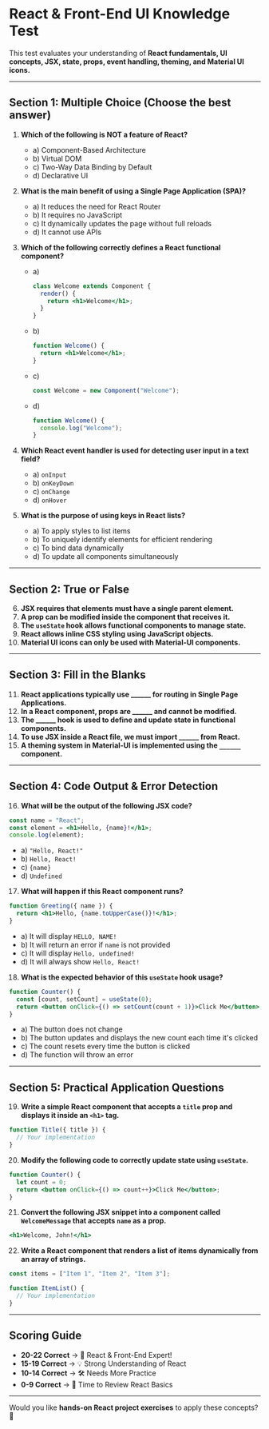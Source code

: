 # **React & Front-End UI Knowledge Test**  

This test evaluates your understanding of **React fundamentals, UI concepts, JSX, state, props, event handling, theming, and Material UI icons.**  

---

## **Section 1: Multiple Choice** (Choose the best answer)  

1. **Which of the following is NOT a feature of React?**  
   - a) Component-Based Architecture  
   - b) Virtual DOM  
   - c) Two-Way Data Binding by Default  
   - d) Declarative UI  

2. **What is the main benefit of using a Single Page Application (SPA)?**  
   - a) It reduces the need for React Router  
   - b) It requires no JavaScript  
   - c) It dynamically updates the page without full reloads  
   - d) It cannot use APIs  

3. **Which of the following correctly defines a React functional component?**  
   - a)  
     ```jsx
     class Welcome extends Component {
       render() {
         return <h1>Welcome</h1>;
       }
     }
     ```  
   - b)  
     ```jsx
     function Welcome() {
       return <h1>Welcome</h1>;
     }
     ```  
   - c)  
     ```jsx
     const Welcome = new Component("Welcome");  
     ```  
   - d)  
     ```jsx
     function Welcome() {
       console.log("Welcome");
     }
     ```  

4. **Which React event handler is used for detecting user input in a text field?**  
   - a) `onInput`  
   - b) `onKeyDown`  
   - c) `onChange`  
   - d) `onHover`  

5. **What is the purpose of using keys in React lists?**  
   - a) To apply styles to list items  
   - b) To uniquely identify elements for efficient rendering  
   - c) To bind data dynamically  
   - d) To update all components simultaneously  

---

## **Section 2: True or False**  

6. **JSX requires that elements must have a single parent element.**  
7. **A prop can be modified inside the component that receives it.**  
8. **The `useState` hook allows functional components to manage state.**  
9. **React allows inline CSS styling using JavaScript objects.**  
10. **Material UI icons can only be used with Material-UI components.**  

---

## **Section 3: Fill in the Blanks**  

11. **React applications typically use ______ for routing in Single Page Applications.**  
12. **In a React component, props are ______ and cannot be modified.**  
13. **The ______ hook is used to define and update state in functional components.**  
14. **To use JSX inside a React file, we must import ______ from React.**  
15. **A theming system in Material-UI is implemented using the `______` component.**  

---

## **Section 4: Code Output & Error Detection**  

16. **What will be the output of the following JSX code?**  
   ```jsx
   const name = "React";
   const element = <h1>Hello, {name}!</h1>;
   console.log(element);
   ```
   - a) `"Hello, React!"`  
   - b) `Hello, React!`  
   - c) `{name}`  
   - d) `Undefined`  

17. **What will happen if this React component runs?**  
   ```jsx
   function Greeting({ name }) {
     return <h1>Hello, {name.toUpperCase()}!</h1>;
   }
   ```
   - a) It will display `HELLO, NAME!`  
   - b) It will return an error if `name` is not provided  
   - c) It will display `Hello, undefined!`  
   - d) It will always show `Hello, React!`  

18. **What is the expected behavior of this `useState` hook usage?**  
   ```jsx
   function Counter() {
     const [count, setCount] = useState(0);
     return <button onClick={() => setCount(count + 1)}>Click Me</button>;
   }
   ```
   - a) The button does not change  
   - b) The button updates and displays the new count each time it's clicked  
   - c) The count resets every time the button is clicked  
   - d) The function will throw an error  

---

## **Section 5: Practical Application Questions**  

19. **Write a simple React component that accepts a `title` prop and displays it inside an `<h1>` tag.**  
   ```jsx
   function Title({ title }) {
     // Your implementation
   }
   ```

20. **Modify the following code to correctly update state using `useState`.**  
   ```jsx
   function Counter() {
     let count = 0;
     return <button onClick={() => count++}>Click Me</button>;
   }
   ```

21. **Convert the following JSX snippet into a component called `WelcomeMessage` that accepts `name` as a prop.**  
   ```jsx
   <h1>Welcome, John!</h1>
   ```

22. **Write a React component that renders a list of items dynamically from an array of strings.**  
   ```jsx
   const items = ["Item 1", "Item 2", "Item 3"];

   function ItemList() {
     // Your implementation
   }
   ```

---

## **Scoring Guide**  
- **20-22 Correct** → 🎉 React & Front-End Expert!  
- **15-19 Correct** → 💡 Strong Understanding of React  
- **10-14 Correct** → 🛠 Needs More Practice  
- **0-9 Correct** → 📖 Time to Review React Basics  

---

Would you like **hands-on React project exercises** to apply these concepts? 🚀